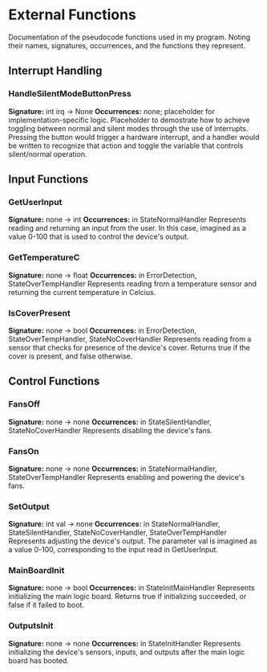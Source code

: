 # External Functions
Documentation of the pseudocode functions used in my program. Noting their names, signatures, occurrences, and the functions they represent.


## Interrupt Handling
### HandleSilentModeButtonPress
<b>Signature:</b> int irq -> None
<b>Occurrences:</b> none; placeholder for implementation-specific logic.
Placeholder to demostrate how to achieve toggling between normal and silent modes through the use of interrupts. Pressing the button would trigger a hardware interrupt, and a handler would be written to recognize that action and toggle the variable that controls silent/normal operation.


## Input Functions
### GetUserInput
<b>Signature:</b> none -> int
<b>Occurrences:</b> in StateNormalHandler
Represents reading and returning an input from the user. In this case, imagined as a value 0-100 that is used to control the device's output.

### GetTemperatureC
<b>Signature:</b> none -> float
<b>Occurrences:</b> in ErrorDetection, StateOverTempHandler
Represents reading from a temperature sensor and returning the current temperature in Celcius.

### IsCoverPresent
<b>Signature:</b> none -> bool
<b>Occurrences:</b> in ErrorDetection, StateOverTempHandler, StateNoCoverHandler
Represents reading from a sensor that checks for presence of the device's cover. Returns true if the cover is present, and false otherwise.

## Control Functions
### FansOff
<b>Signature:</b> none -> none
<b>Occurrences:</b> in StateSilentHandler, StateNoCoverHandler
Represents disabling the device's fans.

### FansOn
<b>Signature:</b> none -> none
<b>Occurrences:</b> in StateNormalHandler, StateOverTempHandler
Represents enabling and powering the device's fans.

### SetOutput
<b>Signature:</b> int val -> none
<b>Occurrences:</b> in StateNormalHandler, StateSilentHandler, StateNoCoverHandler, StateOverTempHandler
Represents adjusting the device's output. The parameter val is imagined as a value 0-100, corresponding to the input read in GetUserInput.

### MainBoardInit
<b>Signature:</b> none -> bool
<b>Occurrences:</b> in StateInitMainHandler
Represents initializing the main logic board. Returns true if initializing succeeded, or false if it failed to boot.


### OutputsInit
<b>Signature:</b> none -> none
<b>Occurrences:</b> in StateInitHandler
Represents initializing the device's sensors, inputs, and outputs after the main logic board has booted.